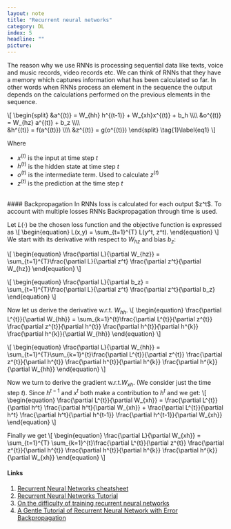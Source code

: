 ```yaml
---
layout: note
title: "Recurrent neural networks"
category: DL
index: 5
headline: ""
picture: 
---
```


The reason why we use RNNs is processing sequential data like texts, voice and music records, video records etc.
We can think of RNNs that they have a memory which captures information what has been calculated so far. In other words
when RNNs process an element in the sequence the output depends on the calculations performed on the previous elements in the
sequence.


<!-- ![rnn_0]({{ site.baseurl }}/assets/img/notes/rnn_0.png) -->

\\[
\begin{split}
&a^{(t)} = W_{hh} h^{(t-1)} + W_{xh}x^{(t)} + b_h \\\\\\\\
&o^{(t)} = W_{hz} a^{(t)} + b_z \\\\\\\\ \
&h^{(t)} = f(a^{(t)}) \\\\\\\\
&z^{(t)} = g(o^{(t)})
\end{split}
\tag{1}\label{eq1}
\\]

Where
- $x^{(t)}$ is the input at time step $t$
- $h^{(t)}$ is the hidden state at time step $t$
- $o^{(t)}$ is the intermediate term. Used to calculate $z^{(t)}$
- $z^{(t)}$ is the prediction at the time step $t$ 

<br>
#### Backpropagation
In RNNs loss is calculated for each output $z^t$. To account with multiple losses RNNs
Backpropagation through time is used.

Let $L(\cdot)$ be the chosen loss function and the objective function is expressed as
\\[
\begin{equation}
L(x,y) = \sum_{t=1}^{T} L(y^t, z^t).
\end{equation}
\\]
We start with its derivative with respect to $W_{hz}$ and bias $b_z$:

\\[
\begin{equation}
\frac{\partial L}{\partial W_{hz}} = \sum_{t=1}^{T}\frac{\partial L}{\partial z^t} \frac{\partial z^t}{\partial W_{hz}}
\end{equation}
\\]

\\[
\begin{equation}
\frac{\partial L}{\partial b_z} = \sum_{t=1}^{T}\frac{\partial L}{\partial z^t} \frac{\partial z^t}{\partial b_z}
\end{equation}
\\]

Now let us derive the derivative w.r.t. $W_{hh}$.
\\[
\begin{equation}
\frac{\partial L^{t}}{\partial W_{hh}} = \sum_{k=1}^{t}\frac{\partial L^{t}}{\partial z^{t}} \frac{\partial z^{t}}{\partial h^{t}} \frac{\partial h^{t}}{\partial h^{k}} \frac{\partial h^{k}}{\partial W_{hh}}
\end{equation}
\\]

\\[
\begin{equation}
\frac{\partial L}{\partial W_{hh}} = \sum_{t=1}^{T}\sum_{k=1}^{t}\frac{\partial L^{t}}{\partial z^{t}} \frac{\partial z^{t}}{\partial h^{t}} \frac{\partial h^{t}}{\partial h^{k}} \frac{\partial h^{k}}{\partial W_{hh}}
\end{equation}
\\]

Now we turn to derive the gradient w.r.t.$W_{xh}$. (We consider just the time step $t$).
Since $h^{t-1}$ and $x^t$ both make a contribution to $h^t$ and we  get:
\\[
\begin{equation}
\frac{\partial L^{t}}{\partial W_{xh}} = \frac{\partial L^{t}}{\partial h^t} \frac{\partial h^t}{\partial W_{xh}} + \frac{\partial L^{t}}{\partial h^t} \frac{\partial h^t}{\partial h^{t-1}} \frac{\partial h^{t-1}}{\partial W_{xh}}
\end{equation}
\\]

Finally we get
\\[
\begin{equation}
\frac{\partial L}{\partial W_{xh}} = \sum_{t=1}^{T} \sum_{k=1}^{t}\frac{\partial L^{t}}{\partial z^{t}} \frac{\partial z^{t}}{\partial h^{t}} \frac{\partial h^{t}}{\partial h^{k}} \frac{\partial h^{k}}{\partial W_{xh}}
\end{equation}
\\]

#### Links

1. [Recurrent Neural Networks cheatsheet](https://stanford.edu/~shervine/teaching/cs-230/cheatsheet-recurrent-neural-networks#overview)
2. [Recurrent Neural Networks Tutorial](http://www.wildml.com/2015/09/recurrent-neural-networks-tutorial-part-1-introduction-to-rnns/)
3. [On the difficulty of training recurrent neural networks](http://proceedings.mlr.press/v28/pascanu13.pdf)
4. [A Gentle Tutorial of Recurrent Neural Network with Error Backpropagation](https://arxiv.org/pdf/1610.02583.pdf)